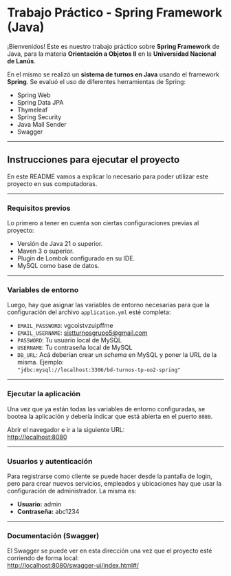 # Trabajo Práctico - Spring Framework (Java)

¡Bienvenidos! Este es nuestro trabajo práctico sobre **Spring Framework** de Java, para la materia **Orientación a Objetos II** en la **Universidad Nacional de Lanús**.

En el mismo se realizó un **sistema de turnos en Java** usando el framework **Spring**. Se evaluó el uso de diferentes herramientas de Spring:

- Spring Web  
- Spring Data JPA  
- Thymeleaf  
- Spring Security  
- Java Mail Sender  
- Swagger

---

## Instrucciones para ejecutar el proyecto

En este README vamos a explicar lo necesario para poder utilizar este proyecto en sus computadoras.

---

### Requisitos previos

Lo primero a tener en cuenta son ciertas configuraciones previas al proyecto:

- Versión de Java 21 o superior.  
- Maven 3 o superior.  
- Plugin de Lombok configurado en su IDE.  
- MySQL como base de datos.

---

### Variables de entorno

Luego, hay que asignar las variables de entorno necesarias para que la configuración del archivo `application.yml` esté completa:

- `EMAIL_PASSWORD`: vgcoistvzuipffme  
- `EMAIL_USERNAME`: sistturnosgrupo5@gmail.com  
- `PASSWORD`: Tu usuario local de MySQL  
- `USERNAME`: Tu contraseña local de MySQL  
- `DB_URL`: Acá deberían crear un *schema* en MySQL y poner la URL de la misma. Ejemplo:  
  `"jdbc:mysql://localhost:3306/bd-turnos-tp-oo2-spring"`

---

### Ejecutar la aplicación

Una vez que ya están todas las variables de entorno configuradas, se bootea la aplicación y debería indicar que está abierta en el puerto `8080`.

Abrir el navegador e ir a la siguiente URL:  
[http://localhost:8080](http://localhost:8080)

---

### Usuarios y autenticación

Para registrarse como cliente se puede hacer desde la pantalla de login, pero para crear nuevos servicios, empleados y ubicaciones hay que usar la configuración de administrador. La misma es:

- **Usuario:** admin  
- **Contraseña:** abc1234

---

### Documentación (Swagger)

El Swagger se puede ver en esta dirección una vez que el proyecto esté corriendo de forma local:  
[http://localhost:8080/swagger-ui/index.html#/](http://localhost:8080/swagger-ui/index.html#/)

